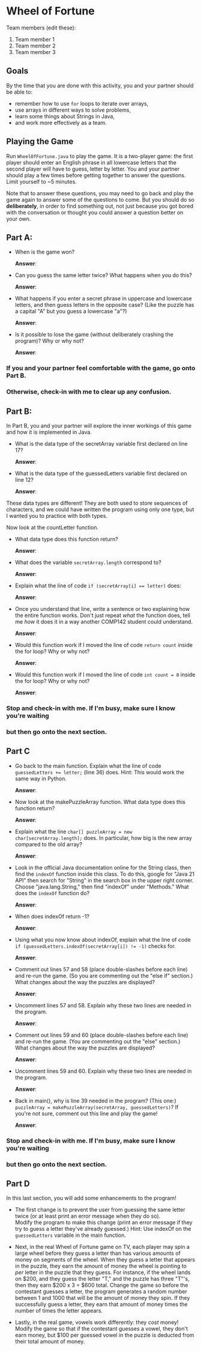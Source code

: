 # Wheel of Fortune

Team members (edit these):

1. Team member 1
2. Team member 2
3. Team member 3

## Goals

By the time that you are done with this activity, you and your partner
should be able to:

* remember how to use `for` loops to iterate over arrays,
* use arrays in different ways to solve problems,
* learn some things about Strings in Java,
* and work more effectively as a team.

## Playing the Game

Run `WheelOfFortune.java` to play the game. It is a two-player game:
the first player should enter an English phrase in all lowercase letters
that the second player will have to guess, letter by letter.
You and your partner should play a few times before getting together
to answer the questions. Limit yourself to ~5 minutes.

Note that to answer these questions, you may need to go back and play
the game again to answer some of the questions to come. But you should
do so __deliberately__, in order to find something out, not just because
you got bored with the conversation or thought you could answer a question
better on your own.

## Part A:

- When is the game won?

  __Answer__:

- Can you guess the same letter twice?  What happens when you do this?

  __Answer__:

- What happens if you enter a secret phrase in uppercase and lowercase letters,
  and then guess letters in the opposite case?  (Like the puzzle has a capital "A"
  but you guess a lowercase "a"?)

  __Answer__:

- Is it possible to lose the game (without deliberately crashing the program)?
  Why or why not?

  __Answer__:

### If you and your partner feel comfortable with the game, go onto Part B.
### Otherwise, check-in with me to clear up any confusion.

## Part B:

In Part B, you and your partner will explore the inner workings of this game
and how it is implemented in Java.

- What is the data type of the secretArray variable first declared on line 17?

  __Answer__:

- What is the data type of the guessedLetters variable first declared on line 12?

  __Answer__:

These data types are different!  They are both used to store sequences of
characters, and we could have written the program using only one type, but
I wanted you to practice with both types.

Now look at the countLetter function.

- What data type does this function return?

  __Answer__:

- What does the variable `secretArray.length` correspond to?

  __Answer__:

- Explain what the line of code `if (secretArray[i] == letter)` does:

  __Answer__:

- Once you understand that line, write a sentence or two explaining how
  the entire function works.  Don't just repeat *what* the function does, tell
  me *how* it does it in a way another COMP142 student could understand.

  __Answer__:

- Would this function work if I moved the line of code `return count` inside
  the for loop?  Why or why not?

  __Answer__:

- Would this function work if I moved the line of code `int count = 0` inside
  the for loop?  Why or why not?

  __Answer__:

### Stop and check-in with me.  If I'm busy, make sure I know you're waiting
### but then go onto the next section.

## Part C

- Go back to the main function.  Explain what the line of code
  `guessedLetters += letter;` (line 36) does.  Hint: This would work
  the same way in Python.

  __Answer__:

- Now look at the makePuzzleArray function.  What data type does this function
  return?

  __Answer__:

- Explain what the line `char[] puzzleArray = new char[secretArray.length];` does.
  In particular, how big is the new array compared to the old array?

  __Answer__:

- Look in the official Java documentation online for the String class, then find
  the `indexOf` function inside this class.  To do this, google for "Java 21 API" then
  search for "String" in the search box in the upper right corner.  Choose "java.lang.String,"
  then find "indexOf" under "Methods."  What does the `indexOf` function do?

  __Answer__:

- When does indexOf return -1?

  __Answer__:

- Using what you now know about indexOf, explain what the line of code
  `if (guessedLetters.indexOf(secretArray[i]) != -1)` checks for.

  __Answer__:

- Comment out lines 57 and 58 (place double-slashes before each line) and re-run
  the game.  (So you are commenting out the "else if" section.)  
  What changes about the way the puzzles are displayed?

  __Answer__:

- Uncomment lines 57 and 58.  Explain why these two lines are needed in the program.

  __Answer__:

- Comment out lines 59 and 60 (place double-slashes before each line) and re-run
  the game.  (You are commenting out the "else" section.)  
  What changes about the way the puzzles are displayed?

  __Answer__:

- Uncomment lines 59 and 60.  Explain why these two lines are needed in the program.

  __Answer__:

- Back in main(), why is line 39 needed in the program?  (This one:)
  `puzzleArray = makePuzzleArray(secretArray, guessedLetters)`?
  If you're not sure, comment out this line and play the game!

  __Answer__:

### Stop and check-in with me.  If I'm busy, make sure I know you're waiting
### but then go onto the next section.

## Part D

In this last section, you will add some enhancements to the program!

- The first change is to prevent the user from guessing the same letter twice
  (or at least print an error message when they do so).  
  Modify the program to make this change (print an error message if they try to
  guess a letter they've already guessed.)
  Hint: Use indexOf on the `guessedLetters` variable in the main function.

- Next, in the real Wheel of Fortune game on TV, each player may spin a large wheel
  before they guess a letter than has various amounts of money on segments of
  the wheel.  When they guess a letter that appears in the puzzle, they earn the
  amount of money the wheel is pointing to *per* letter in the puzzle that they
  guess.  For instance, if the wheel lands on $200, and they guess the letter "T,"
  and the puzzle has three "T"'s, then they earn $200 x 3 = $600 total.  Change
  the game so before the contestant guesses a letter, the program generates
  a random number between 1 and 1000 that will be the amount of money they spin.
  If they successfully guess a letter, they earn that amount of money times
  the number of times the letter appears.

- Lastly, in the real game, vowels work differently: they *cost* money!
  Modify the game so that if the contestant guesses a vowel, they don't earn
  money, but $100 per guessed vowel in the puzzle is deducted from their total 
  amount of money.
